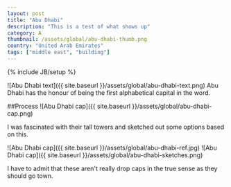```yaml
---
layout: post
title: "Abu Dhabi"
description: "This is a test of what shows up"
category: A
thumbnail: /assets/global/abu-dhabi-thumb.png
country: "United Arab Emirates"
tags: ["middle east", "building"]
---
```

{% include JB/setup %}

![Abu Dhabi text]({{ site.baseurl }}/assets/global/abu-dhabi-text.png)
Abu Dhabi has the honour of being the first alphabetical capital in the word.

##Process
![Abu Dhabi cap]({{ site.baseurl }}/assets/global/abu-dhabi-cap.png)

I was fascinated with their tall towers and sketched out some options based on this.

![Abu Dhabi cap]({{ site.baseurl }}/assets/global/abu-dhabi-ref.jpg)
![Abu Dhabi cap]({{ site.baseurl }}/assets/global/abu-dhabi-sketches.png)

I have to admit that these aren't really drop caps in the true sense as they should go town. 